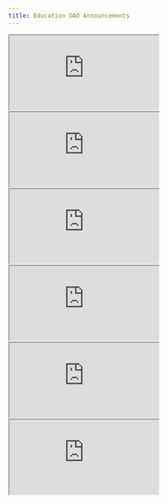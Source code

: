 ```yaml
---
title: Education DAO Announcements
---
```


<iframe
  src="https://www.theonion.com/"
  style={{ width: '100%', height: '80vh'}}
  title="Updates from Education DAO via paragraph.xyz"
></iframe>
<iframe
  src="https://thefauxy.com/"
  style={{ width: '100%', height: '80vh'}}
  title="Updates from Education DAO via paragraph.xyz"
></iframe>
<iframe
  src="https://www.zaytung.com/"
  style={{ width: '100%', height: '80vh'}}
  title="Updates from Education DAO via paragraph.xyz"
></iframe>
<iframe
  src="https://www.timesnewroman.ro/"
  style={{ width: '100%', height: '80vh'}}
  title="Updates from Education DAO via paragraph.xyz"
></iframe>
<iframe
  src="https://alhudood.net/"
  style={{ width: '100%', height: '80vh'}}
  title="Updates from Education DAO via paragraph.xyz"
></iframe>
<iframe
  src="https://www.betootaadvocate.com/"
  style={{ width: '100%', height: '80vh'}}
  title="Updates from Education DAO via paragraph.xyz"
></iframe>
